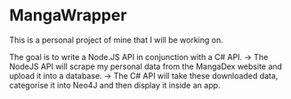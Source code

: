# MangaWrapper

This is a personal project of mine that I will be working on.

The goal is to write a Node.JS API in conjunction with a C# API.
-> The NodeJS API will scrape my personal data from the MangaDex website and upload it into a database.
-> The C# API will take these downloaded data, categorise it into Neo4J and then display it inside an app.
